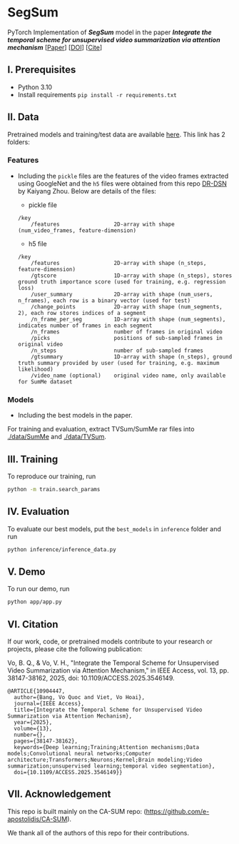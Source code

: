 # SegSum
PyTorch Implementation of ***SegSum*** model in the paper ***Integrate the temporal scheme for unsupervised video summarization via attention mechanism*** [[Paper](https://ieeexplore.ieee.org/stamp/stamp.jsp?tp=&arnumber=10904447)] [[DOI](https://doi.org/10.1109/ACCESS.2025.3546149)] [[Cite](https://github.com/bavo96/SegSum#citation)]

## I. Prerequisites
- Python 3.10 
- Install requirements ```pip install -r requirements.txt```

## II. Data
Pretrained models and training/test data are available [here](https://drive.google.com/drive/folders/1IXWNZTc2LbIPmhR7VpysDHO-LaCjHesg?usp=sharing). This link has 2 folders:
### Features
- Including the `pickle` files are the features of the video frames extracted using GoogleNet and the `h5` files were obtained from this repo [DR-DSN](https://github.com/KaiyangZhou/pytorch-vsumm-reinforce) by Kaiyang Zhou. Below are details of the files:
    - pickle file
    ```
    /key
        /features                 2D-array with shape (num_video_frames, feature-dimension)
    ```
    
    - h5 file
    ```Text
    /key
        /features                 2D-array with shape (n_steps, feature-dimension)
        /gtscore                  1D-array with shape (n_steps), stores ground truth importance score (used for training, e.g. regression loss)
        /user_summary             2D-array with shape (num_users, n_frames), each row is a binary vector (used for test)
        /change_points            2D-array with shape (num_segments, 2), each row stores indices of a segment
        /n_frame_per_seg          1D-array with shape (num_segments), indicates number of frames in each segment
        /n_frames                 number of frames in original video
        /picks                    positions of sub-sampled frames in original video
        /n_steps                  number of sub-sampled frames
        /gtsummary                1D-array with shape (n_steps), ground truth summary provided by user (used for training, e.g. maximum likelihood)
        /video_name (optional)    original video name, only available for SumMe dataset
    ```
### Models
- Including the best models in the paper.

For training and evaluation, extract TVSum/SumMe rar files into [./data/SumMe](./data/SumMe) and [./data/TVSum](./data/TVSum). 

## III. Training
To reproduce our training, run 
```bash
python -m train.search_params
```

## IV. Evaluation
To evaluate our best models, put the `best_models` in `inference` folder and run 
```bash 
python inference/inference_data.py
```

## V. Demo
To run our demo, run 
```bash
python app/app.py
```

## VI. Citation

If our work, code, or pretrained models contribute to your research or projects, please cite the following publication:

Vo, B. Q., & Vo, V. H., "Integrate the Temporal Scheme for Unsupervised Video Summarization via Attention Mechanism," in IEEE Access, vol. 13, pp. 38147-38162, 2025, doi: 10.1109/ACCESS.2025.3546149.

```
@ARTICLE{10904447,
  author={Bang, Vo Quoc and Viet, Vo Hoai},
  journal={IEEE Access}, 
  title={Integrate the Temporal Scheme for Unsupervised Video Summarization via Attention Mechanism}, 
  year={2025},
  volume={13},
  number={},
  pages={38147-38162},
  keywords={Deep learning;Training;Attention mechanisms;Data models;Convolutional neural networks;Computer architecture;Transformers;Neurons;Kernel;Brain modeling;Video summarization;unsupervised learning;temporal video segmentation},
  doi={10.1109/ACCESS.2025.3546149}}
```

## VII. Acknowledgement
This repo is built mainly on the CA-SUM repo: (https://github.com/e-apostolidis/CA-SUM).

We thank all of the authors of this repo for their contributions.

